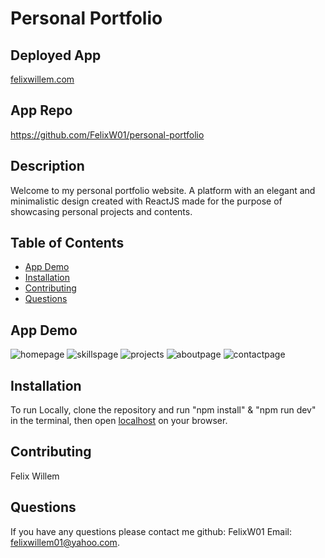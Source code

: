 # Personal Portfolio

## Deployed App 
[felixwillem.com](https://felixwillem.com/)

## App Repo 
https://github.com/FelixW01/personal-portfolio

## Description
Welcome to my personal portfolio website. A platform with an elegant and minimalistic design created with ReactJS made for the purpose of showcasing personal projects and contents.

## Table of Contents
- [App Demo](#app-demo)
- [Installation](#installation)
- [Contributing](#contributing)
- [Questions](#questions)

## App Demo
![homepage](https://github.com/FelixW01/Personal-portfolio/assets/90164142/6a643cf3-0ab6-48c0-8558-5a3786169600)
![skillspage](https://github.com/FelixW01/Personal-portfolio/assets/90164142/e10df2c3-258f-4aef-be7e-3c26632b4279)
![projects](https://github.com/FelixW01/Personal-portfolio/assets/90164142/81da13ed-e27d-4742-8e39-3e6df18175d6)
![aboutpage](https://github.com/FelixW01/Personal-portfolio/assets/90164142/49996044-9630-4975-9a6b-35c9f2d112c6)
![contactpage](https://github.com/FelixW01/Personal-portfolio/assets/90164142/e84d9ce6-bfde-4825-b8d4-e54f3fa7ca33)

## Installation
To run Locally, clone the repository and run "npm install" & "npm run dev" in the terminal, then open [localhost](http://127.0.0.1:5173/) on your browser.

## Contributing
Felix Willem

## Questions
If you have any questions please contact me github: FelixW01 Email: felixwillem01@yahoo.com.
